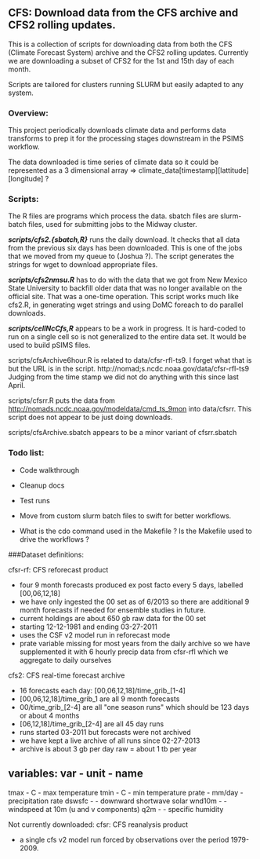 ## CFS: Download data from the CFS archive and CFS2 rolling updates.

This is a collection of scripts for downloading data from both the CFS
(Climate Forecast System) archive and the CFS2 rolling updates.
Currently we are downloading a subset of CFS2 for the 1st and 15th
day of each month.

Scripts are tailored for clusters running SLURM but easily adapted to
any system.

### Overview:

This project periodically downloads climate data and performs data transforms
to prep it for the processing stages downstream in the PSIMS workflow.

The data downloaded is time series of climate data so it could be represented
as a 3 dimensional array => climate_data[timestamp][lattitude][longitude] ?


### Scripts:

The R files are programs which process the data.
sbatch files are slurm-batch files, used for submitting jobs to the Midway
cluster.

***scripts/cfs2.{sbatch,R}*** runs the daily download.  It checks that all
data from the previous six days has been downloaded.  This is one of the
jobs that we moved from my queue to (Joshua ?). The script generates
the strings for wget to download appropriate files.

***scripts/cfs2nmsu.R*** has to do with the data that we got from New
Mexico State University to backfill older data that was no longer
available on the official site.  That was a one-time operation. This
script works much like cfs2.R, in generating wget strings and using DoMC
foreach to do parallel downloads.

***scripts/cellNcCfs,R*** appears to be a work in progress.  It is hard-coded
to run on a single cell so is not generalized to the entire data set.
It would be used to build pSIMS files.

scripts/cfsArchive6hour.R is related to data/cfsr-rfl-ts9.  I forget what
that is but the URL is in the script. http://nomad;s.ncdc.noaa.gov/data/cfsr-rfl-ts9
Judging from the time stamp we did not do anything with this since last April.

scripts/cfsrr.R puts the data from http://nomads.ncdc.noaa.gov/modeldata/cmd_ts_9mon
into data/cfsrr. This script does not appear to be just doing downloads.

scripts/cfsArchive.sbatch appears to be a minor variant of cfsrr.sbatch

### Todo list:

* Code walkthrough
* Cleanup docs
* Test runs
* Move from custom slurm batch files to swift for better workflows.


* What is the cdo command used in the Makefile ? Is the Makefile used to drive the workflows ?





###Dataset definitions:

cfsr-rf: CFS reforecast product
 - four 9 month forecasts produced ex post facto every 
     5 days, labelled [00,06,12,18]
 - we have only ingested the 00 set as of 6/2013 so there 
     are additional 9 month forecasts if needed for ensemble
     studies in future. 
 - current holdings are about 650 gb raw data for the 00 set
 - starting 12-12-1981 and ending 03-27-2011
 - uses the CSF v2 model run in reforecast mode
 - prate variable missing for most years from the daily 
     archive so we have supplemented it with 6 hourly precip 
     data from cfsr-rfl which we aggregate to daily ourselves

cfs2: CFS real-time forecast archive
 - 16 forecasts each day: [00,06,12,18]/time_grib_[1-4]
 - [00,06,12,18]/time_grib_1 are all 9 month forecasts
 - 00/time_grib_[2-4] are all "one season runs" which 
     should be 123 days or about 4 months
 - [06,12,18]/time_grib_[2-4] are all 45 day runs
 - runs started 03-2011 but forecasts were not archived
 - we have kept a live archive of all runs since 02-27-2013
 - archive is about 3 gb per day raw = about 1 tb per year

variables:
 var    - unit   - name
-----------------------------------------
 tmax   - C      - max temperature
 tmin   - C	 - min temperature
 prate  - mm/day - precipitation rate
 dswsfc -	 - downward shortwave solar
 wnd10m -	 - windspeed at 10m (u and v components)
 q2m    -        - specific humidity 

Not currently downloaded:
cfsr: CFS reanalysis product
 - a single cfs v2 model run forced by observations 
    over the period 1979-2009. 
